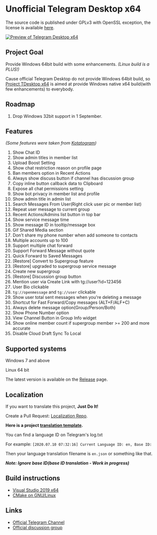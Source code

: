 # Unofficial Telegram Desktop x64

The source code is published under GPLv3 with OpenSSL exception, the license is available [here][license].

[![Preview of Telegram Desktop x64][preview_image]][preview_image_url]

## Project Goal

Provide Windows 64bit build with some enhancements. *(Linux build is a PLUS!)*

Cause official Telegram Desktop do not provide Windows 64bit build, so [Project TDesktop x64](https://github.com/TDesktop-x64) is aimed at provide Windows native x64 build(with few enhancements) to everybody.

## Roadmap

1. Drop Windows 32bit support in 1 September.

## Features 

*(Some features were taken from [Kotatogram](https://github.com/kotatogram/kotatogram-desktop))*

1. Show Chat ID
2. Show admin titles in member list
3. Upload Boost Setting
4. Show chat restriction reason on profile page
5. Ban members option in Recent Actions
6. Always show discuss button if channel has discussion group
7. Copy inline button callback data to Clipboard
8. Expose all chat permissions setting
9. Show bot privacy in member list and profile
10. Show admin title in admin list
11. Search Messages From User(Right click user pic or member list)
12. Repeat user message to current group
13. Recent Actions/Admins list button in top bar
14. Show service message time
15. Show message ID in tooltip/message box
16. Gif Shared Media section
17. Don't share my phone number when add someone to contacts
18. Multiple accounts up to 100
19. Support multiple chat forward
20. Support Forward Message without quote
21. Quick Forward to Saved Messages
22. [Restore] Convert to Supergroup feature
23. [Restore] upgraded to supergroup service message
24. Create new supergroup
25. [Restore] Discussion group button
26. Mention user via Create Link with tg://user?id=123456
27. User Bio clickable
28. `tg://openmessage` and `tg://user` clickable
29. Show user total sent messages when you're deleting a message
30. Shortcut for Fast Forward/Copy messages (ALT+F/ALF+C)
31. Always delete message option(Group/Person/Both)
32. Show Phone Number option
33. View Channel Button in Group Info widget
34. Show online member count if supergroup member >= 200 and more accurate
35. Disable Cloud Draft Sync To Local

## Supported systems

Windows 7 and above

Linux 64 bit

The latest version is available on the [Release](https://github.com/TDesktop-x64/tdesktop/releases) page.

## Localization

If you want to translate this project, **Just Do It!**

Create a Pull Request: [Localization Repo](https://github.com/TDesktop-x64/Localization).

**Here is a project [translation template](https://github.com/TDesktop-x64/Localization/blob/master/en.json).**

You can find a language ID on Telegram's log.txt

For example: `[2020.07.10 07:32:16] Current Language ID: en, Base ID: `

Then your language translation filename is `en.json` or something like that.

***Note: Ignore base ID(base ID translation - Work in progress)***

## Build instructions

* [Visual Studio 2019 x64][msvc_x64]
* [CMake on GNU/Linux][cmake]

## Links

* [Official Telegram Channel](https://t.me/tg_x64)
* [Official discussion group](https://t.me/tg_x64_chat)

[//]: # (LINKS)
[license]: LICENSE
[msvc_x64]: docs/building-msvc_x64.md
[cmake]: docs/building-cmake.md
[preview_image]: https://github.com/TDesktop-x64/tdesktop/blob/dev/docs/assets/preview.png "Preview of Telegram Desktop x64"
[preview_image_url]: https://raw.githubusercontent.com/TDesktop-x64/tdesktop/dev/docs/assets/preview.png
